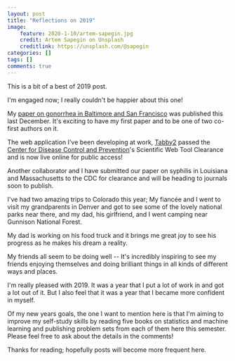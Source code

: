 ```yaml
---
layout: post
title: "Reflections on 2019"
image:
    feature: 2020-1-10/artem-sapegin.jpg
    credit: Artem Sapegin on Unsplash
    creditlink: https://unsplash.com/@sapegin
categories: []
tags: []
comments: true
---
```


This is a bit of a best of 2019 post. 

<!--more-->

I'm engaged now; I really couldn't be happier about this one! 

My [paper on gonorrhea in Baltimore and San
Francisco](https://journals.lww.com/stdjournal/Abstract/publishahead/The_potential_population_level_impact_of_different.98009.aspx)
was published this last December. It's exciting to have
my first paper and to be one of two co-first authors on it. 

The web application I've been developing at work,
[Tabby2](https://ppmltools.org/tabby2) passed the [Center for Disease Control
and Prevention](https://cdc.gov)'s Scientific Web Tool Clearance and is now
live online for public access! 

Another collaborator and I have submitted our paper on syphilis in Louisiana 
and Massachusetts to the CDC for clearance and will be heading to journals 
soon to publish. 

I've had two amazing trips to Colorado this year; My fiancée and I went to
visit my grandparents in Denver and got to see some of the lovely national
parks near there, and my dad, his girlfriend, and I went camping near Gunnison
National Forest. 

My dad is working on his food truck and it brings me great joy to see his 
progress as he makes his dream a reality.

My friends all seem to be doing well -- It's incredibly inspiring to see my
friends enjoying themselves and doing brilliant things in all kinds of
different ways and places. 

I'm really pleased with 2019. It was a year that I put a lot of work in and got
a lot out of it. But I also feel that it was a year that I became more
confident in myself.

Of my new years goals, the one I want to mention here is that I'm aiming to
improve my self-study skills by reading five books on statistics and machine
learning and publishing problem sets from each of them here this semester. 
Please feel free to ask about the details in the comments! 

Thanks for reading; hopefully posts will become more frequent here. 

